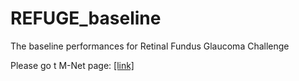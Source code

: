 # REFUGE_baseline
The baseline performances for Retinal Fundus Glaucoma Challenge

Please go t M-Net page: [[link]](https://github.com/HzFu/MNet_DeepCDR)
